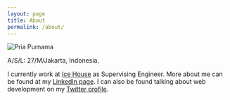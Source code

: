 ```yaml
---
layout: page
title: About
permalink: /about/
---
```


![Pria Purnama](https://media.licdn.com/mpr/mpr/shrinknp_200_200/p/5/005/0b1/192/304edcb.jpg "Pria Purnama")

A/S/L: 27/M/Jakarta, Indonesia.

I currently work at [Ice House](http://www.icehousecorp.com) as Supervising Engineer. More about me can be found at my [LinkedIn page](http://id.linkedin.com/in/priapurnama/). I can also be found talking about web development on my [Twitter profile](https://twitter.com/priapurnama).
